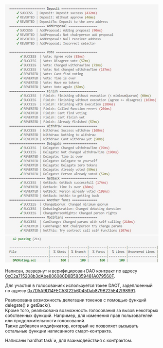![Покрытие тестов 1](images/img_coverage1.jpg) <br>
![Покрытие тестов 2](images/img_coverage2.jpg) <br>

Написан, развернут и верифицирован DAO контракт по адресу [0xC2a715208b3dAbe806080D8B58359481A079560F](https://rinkeby.etherscan.io/address/0xC2a715208b3dAbe806080D8B58359481A079560F). <br>

Для участия в голосованиях используется токен DAOT, задеплоенный по адресу [0x7D5A9D14FEC53f22b6045Dab879B225E42f98991](https://rinkeby.etherscan.io/token/0x7D5A9D14FEC53f22b6045Dab879B225E42f98991). <br>

Реализована возможность делегации токенов с помощью функций delegate() и getBack(). <br>
Кроме того, реализована возможность голосования за вызов некоторых собственных функций. Например, для изменения прав пользователей или продолжительности голосований. <br>
Также добавлен модификатор, который не позволяет вызывать остальные функции написанного смарт-контракта. <br>

Написаны hardhat task`и, для взаимодействия с контрактом.